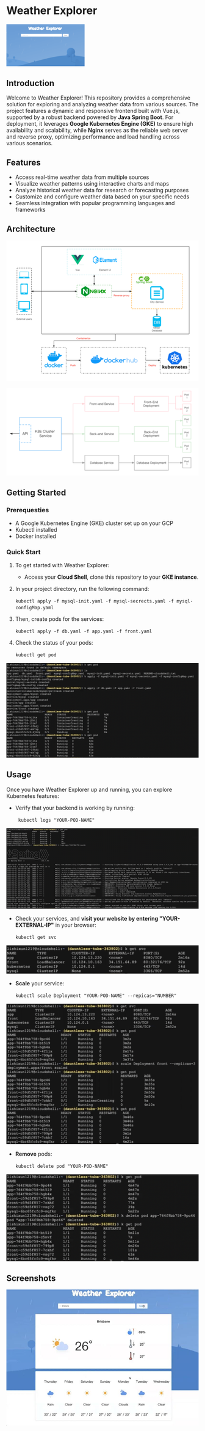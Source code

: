 # Weather Explorer

<img src="./doc/home.png" alt="listpods" style="zoom:20%;" />

## Introduction

Welcome to Weather Explorer! This repository provides a comprehensive solution for exploring and analyzing weather data from various sources. The project features a dynamic and responsive frontend built with Vue.js, supported by a robust backend powered by **Java Spring Boot**. For deployment, it leverages **Google Kubernetes Engine (GKE)** to ensure high availability and scalability, while **Nginx** serves as the reliable web server and reverse proxy, optimizing performance and load handling across various scenarios.

## Features

- Access real-time weather data from multiple sources
- Visualize weather patterns using interactive charts and maps
- Analyze historical weather data for research or forecasting purposes
- Customize and configure weather data based on your specific needs
- Seamless integration with popular programming languages and frameworks



## Architecture

![listpods](./doc/arc1.png)

![listpods](./doc/arc2.png)



## Getting Started

### Prerequesties

- A Google Kubernetes Engine (GKE) cluster set up on your GCP
- Kubectl installed
- Docker installed

### Quick Start

1. To get started with Weather Explorer:

   - Access your **Cloud Shell**, clone this repository to your **GKE instance**.

2. In your project directory, run the following command:

    `kubectl apply -f mysql-init.yaml -f mysql-secrects.yaml -f mysql-configMap.yaml ` 

3. Then, create pods for the services:

    `kubectl apply -f db.yaml -f app.yaml -f front.yaml`

4. Check the status of your pods:

   `kubectl get pod`

![listpods](./doc/listpods.png)

## Usage

Once you have Weather Explorer up and running, you can explore Kubernetes features:

- Verify that your backend is working by running:

  ` kubectl logs "YOUR-POD-NAME"`

![listpods](./doc/logs.png)

- Check your services, and **visit your website by entering "YOUR-EXTERNAL-IP"** in your browser:

  `kubectl get svc`

![listpods](./doc/service.png)

- **Scale** your service:

  `kubectl scale Deployment "YOUR-POD-NAME" --repicas="NUMBER"`

![listpods](./doc/scale.png)

- **Remove** pods:

  `kubectl delete pod "YOUR-POD-NAME"`

![listpods](./doc/remove.png)

## Screenshots

<img src="./doc/search.jpeg" />
